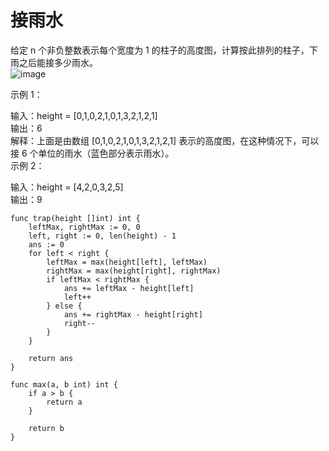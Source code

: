 # 接雨水

给定 n 个非负整数表示每个宽度为 1 的柱子的高度图，计算按此排列的柱子，下雨之后能接多少雨水。  
![image](https://github.com/user-attachments/assets/9c1eccde-a4ff-4361-85bb-681930a9e2f3)

示例 1：  

输入：height = [0,1,0,2,1,0,1,3,2,1,2,1]  
输出：6  
解释：上面是由数组 [0,1,0,2,1,0,1,3,2,1,2,1] 表示的高度图，在这种情况下，可以接 6 个单位的雨水（蓝色部分表示雨水）。   
示例 2：  
 
输入：height = [4,2,0,3,2,5]  
输出：9  


```
func trap(height []int) int {
    leftMax, rightMax := 0, 0
    left, right := 0, len(height) - 1
    ans := 0
    for left < right {
        leftMax = max(height[left], leftMax)
        rightMax = max(height[right], rightMax)
        if leftMax < rightMax {
            ans += leftMax - height[left]
            left++
        } else {
            ans += rightMax - height[right]
            right--
        }
    }

    return ans
}

func max(a, b int) int {
    if a > b {
        return a
    }

    return b
}
```
